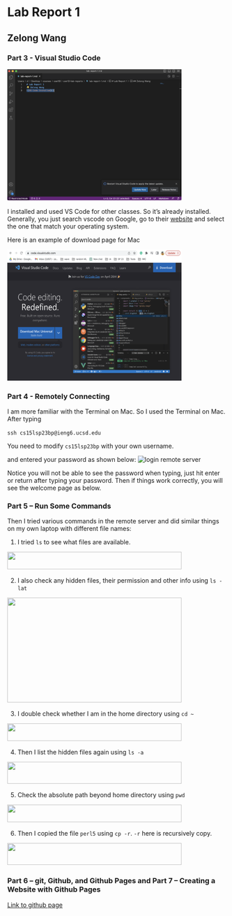 # Lab Report 1
## Zelong Wang

### Part 3 - Visual Studio Code
<img src="vscode.png" width="400" height="300">

I installed and used VS Code for other classes. So it’s already installed. Generally, you just search vscode on Google, go to their [website](https://code.visualstudio.com/) and select the one that match your operating system.

Here is an example of download page for Mac

<img src="vscode_download.png" width="400" height="300">

### Part 4 - Remotely Connecting
I am more familiar with the Terminal on Mac. So I used the Terminal on Mac. \
After typing

```ssh cs15lsp23bp@ieng6.ucsd.edu```

You need to modify ```cs15lsp23bp``` with your own username.

and entered your password as shown below:
![login remote server](password.png)

Notice you will not be able to see the password when typing, just hit enter or return after typing your password. Then if things work correctly, you will see the welcome page as below.

### Part 5 – Run Some Commands
Then I tried various commands in the remote server and did similar things on my own laptop with different file names:

1. I tried ```ls``` to see what files are available. <br/>
<img src="ls.png" width="400" height="40">

2. I also check any hidden files, their permission and other info using ```ls -lat```<br/>
<img src="ls-lat.png" width="400" height="240">

3. I double check whether I am in the home directory using ```cd ~```<br/>
<img src="cd.png" width="400" height="40">

4. Then I list the hidden files again using ```ls -a```<br/>
<img src="ls-a.png" width="400" height="50">

5. Check the absolute path beyond home directory using ```pwd```<br/>
<img src="pwd.png" width="400" height="40">

6. Then I copied the file ```perl5``` using ```cp -r```. ```-r``` here is recursively copy.<br/>
<img src="cp.png" width="400" height="50">


### Part 6 – git, Github, and Github Pages and Part 7 – Creating a Website with Github Pages
[Link to github page](https://zew013.github.io/cse15l-lab-reports/)

